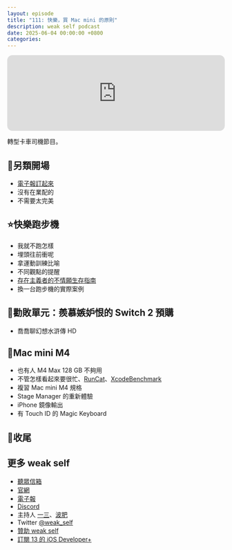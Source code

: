 ```yaml
---
layout: episode
title: "111: 快樂，買 Mac mini 的原則"
description: weak self podcast
date: 2025-06-04 00:00:00 +0800
categories:
---
```


<iframe height="175" width="100%" title="媒體播放器" src="https://embed.podcasts.apple.com/us/podcast/111-%E5%BF%AB%E6%A8%82-%E8%B2%B7-mac-mini-%E7%9A%84%E5%8E%9F%E5%89%87/id1474108801?i=1000711042204&amp;l=zh-Hant-TW&amp;itscg=30200&amp;itsct=podcast_box_player&amp;ls=1&amp;mttnsubad=1000711042204&amp;theme=auto" id="embedPlayer" sandbox="allow-forms allow-popups allow-same-origin allow-scripts allow-top-navigation-by-user-activation" allow="autoplay *; encrypted-media *; clipboard-write" style="border: 0px; border-radius: 12px; width: 100%; height: 175px; max-width: 660px;"></iframe>

轉型卡車司機節目。

## 👋另類開場

- [電子報訂起來](https://weakself.substack.com)
- 沒有在業配的
- 不需要太完美

## ⭐️快樂跑步機

- 我就不跑怎樣
- 埋頭往前衝呢
- 拿運動訓練比喻
- 不同觀點的提醒
- [存在主義者的不情願生存指南](https://qz.com/quartzy/1466818/the-existentialists-reluctant-guide-to-life)
- 換一台跑步機的實際案例

## 💸勸敗單元：羨慕嫉妒恨的 Switch 2 預購

- 喬喬聊幻想水滸傳 HD

## 💸Mac mini M4

- 也有人 M4 Max 128 GB 不夠用
- 不管怎樣看起來要很忙、[RunCat](https://apps.apple.com/tw/app/runcat/id1429033973?l=en-GB&mt=12)、[XcodeBenchmark](https://github.com/devMEremenko/XcodeBenchmark)
- 複習 Mac mini M4 規格
- Stage Manager 的重新體驗
- iPhone 鏡像輸出
- 有 Touch ID 的 Magic Keyboard

## 👋收尾

## 更多 weak self

- [聽眾信箱](mailto:weakself.dev@gmail.com)
- [官網](https://weakself.dev)
- [電子報](https://weakself.substack.com)
- [Discord](https://discord.gg/KGdXZqXgFY)
- 主持人 [一三](https://twitter.com/ethanhuang13)、[波肥](https://twitter.com/PofatTseng)
- Twitter [@weak_self](https://twitter.com/weak_self)
- [贊助 weak self](https://weakself.dev/#donation)
- [訂閱 13 的 iOS Developer+](https://iosdeveloper.plus)